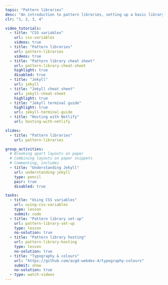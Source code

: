 ```yaml
---
topic: "Pattern libraries"
desc: "An introduction to pattern libraries, setting up a basic library, and populating it with typography-related styles."
clr: "1, 2, 3, 4"

video_tutorials:
  - title: "CSS variables"
    url: css-variables
    videos: true
  - title: "Pattern libraries"
    url: pattern-libraries
    videos: true
  - title: "Pattern library cheat sheet"
    url: pattern-library-cheat-sheet
    highlight: true
    disabled: true
  - title: "Jekyll"
    url: jekyll
  - title: "Jekyll cheat sheet"
    url: jekyll-cheat-sheet
    highlight: true
  - title: "Jekyll terminal guide"
    highlight: true
    url: jekyll-terminal-guide
  - title: "Hosting with Netlify"
    url: hosting-with-netlify

slides:
  - title: "Pattern libraries"
    url: pattern-libraries

group_activities:
  # Breaking apart layouts on paper
  # Combining layouts on paper snippets
  # Commenting, includes
  - title: "Understanding Jekyll"
    url: understanding-jekyll
    type: pencil
    pair: true
    disabled: true

tasks:
  - title: "Using CSS variables"
    url: using-css-variables
    type: lesson
    submit: code
  - title: "Pattern library set-up"
    url: pattern-library-set-up
    type: lesson
    no-solution: true
  - title: "Pattern library hosting"
    url: pattern-library-hosting
    type: lesson
    no-solution: true
  - title: "Typography & colours"
    url: "https://github.com/acgd-webdev-4/typography-colours"
    submit: show
    no-solution: true
  - type: watch-videos
---
```

